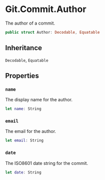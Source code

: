 # Git.Commit.Author

The author of a commit.

``` swift
public struct Author: Decodable, Equatable
```

## Inheritance

`Decodable`, `Equatable`

## Properties

### `name`

The display name for the author.

``` swift
let name: String
```

### `email`

The email for the author.

``` swift
let email: String
```

### `date`

The ISO8601 date string for the commit.

``` swift
let date: String
```
